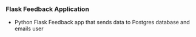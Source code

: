 ### Flask Feedback Application 

* Python Flask Feedback app that sends data to Postgres database and emails user
